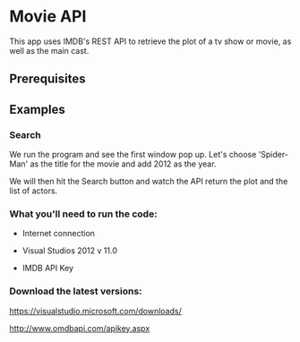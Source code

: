# Movie API
This app uses IMDB's REST API to retrieve the plot of a tv show or movie, as well as the main cast.

## Prerequisites

## Examples

### Search
We run the program and see the first window pop up. 
Let's choose 'Spider-Man' as the title for the movie and add 2012 as the year.

We will then hit the Search button and watch the API return the plot and the list of actors.

### What you'll need to run the code:

* Internet connection

* Visual Studios 2012 v 11.0

* IMDB API Key

### Download the latest versions:

https://visualstudio.microsoft.com/downloads/

http://www.omdbapi.com/apikey.aspx
